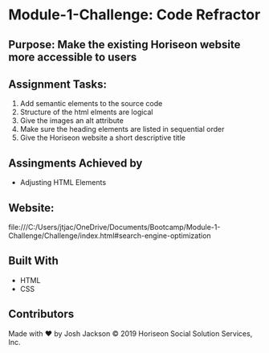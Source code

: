 # Module-1-Challenge: Code Refractor

## Purpose: Make the existing Horiseon website more accessible to users

## Assignment Tasks:
1. Add semantic elements to the source code
2. Structure of the html elments are logical
3. Give the images an alt attribute
4. Make sure the heading elements are listed in sequential order
5. Give the Horiseon website a short descriptive title

## Assingments Achieved by
* Adjusting HTML Elements

## Website:
file:///C:/Users/jtjac/OneDrive/Documents/Bootcamp/Module-1-Challenge/Challenge/index.html#search-engine-optimization

## Built With
* HTML
* CSS

## Contributors
Made with ❤️ by Josh Jackson
© 2019 Horiseon Social Solution Services, Inc.